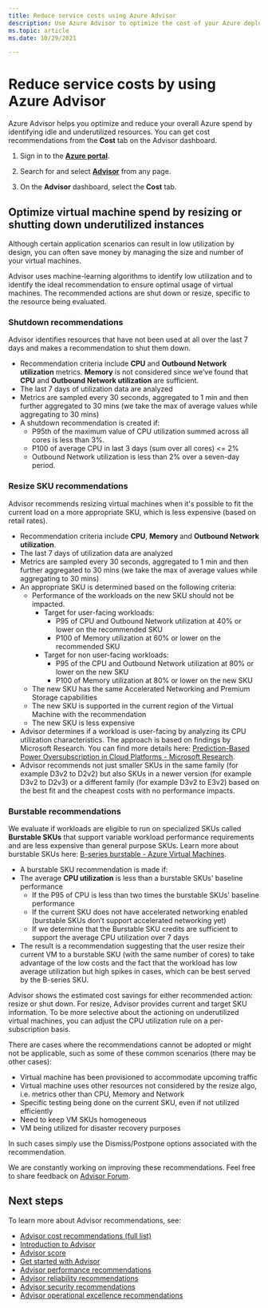 ```yaml
---
title: Reduce service costs using Azure Advisor
description: Use Azure Advisor to optimize the cost of your Azure deployments.
ms.topic: article
ms.date: 10/29/2021

---
```


# Reduce service costs by using Azure Advisor

Azure Advisor helps you optimize and reduce your overall Azure spend by identifying idle and underutilized resources. You can get cost recommendations from the **Cost** tab on the Advisor dashboard.

1. Sign in to the [**Azure portal**](https://portal.azure.com).

1. Search for and select [**Advisor**](https://aka.ms/azureadvisordashboard) from any page.

1. On the **Advisor** dashboard, select the **Cost** tab.

## Optimize virtual machine spend by resizing or shutting down underutilized instances 

Although certain application scenarios can result in low utilization by design, you can often save money by managing the size and number of your virtual machines. 

Advisor uses machine-learning algorithms to identify low utilization and to identify the ideal recommendation to ensure optimal usage of virtual machines. The recommended actions are shut down or resize, specific to the resource being evaluated.

### Shutdown recommendations

Advisor identifies resources that have not been used at all over the last 7 days and makes a recommendation to shut them down. 

-	Recommendation criteria include **CPU** and **Outbound Network utilization** metrics. **Memory** is not considered since we’ve found that **CPU** and **Outbound Network utilization** are sufficient.
- The last 7 days of utilization data are analyzed
- Metrics are sampled every 30 seconds, aggregated to 1 min and then further aggregated to 30 mins (we take the max of average values while aggregating to 30 mins)
- A shutdown recommendation is created if: 
  - P95th of the maximum value of CPU utilization summed across all cores is less than 3%.
  - P100 of average CPU in last 3 days (sum over all cores) <= 2%   
  - Outbound Network utilization is less than 2% over a seven-day period.

### Resize SKU recommendations

Advisor recommends resizing virtual machines when it's possible to fit the current load on a more appropriate SKU, which is less expensive (based on retail rates). 

-	Recommendation criteria include **CPU**, **Memory** and **Outbound Network utilization**. 
- The last 7 days of utilization data are analyzed
- Metrics are sampled every 30 seconds, aggregated to 1 min and then further aggregated to 30 mins (we take the max of average values while aggregating to 30 mins)
- An appropriate SKU is determined based on the following criteria:
  - Performance of the workloads on the new SKU should not be impacted. 
    - Target for user-facing workloads: 
      - P95 of CPU and Outbound Network utilization at 40% or lower on the recommended SKU 
      - P100 of Memory utilization at 60% or lower on the recommended SKU
    - Target for non user-facing workloads: 
      - P95 of the CPU and Outbound Network utilization at 80% or lower on the new SKU
      - P100 of Memory utilization at 80% or lower on the new SKU 
  - The new SKU has the same Accelerated Networking and Premium Storage capabilities 
  - The new SKU is supported in the current region of the Virtual Machine with the recommendation
  - The new SKU is less expensive 
- Advisor determines if a workload is user-facing by analyzing its CPU utilization characteristics. The approach is based on findings by Microsoft Research. You can find more details here: [Prediction-Based Power Oversubscription in Cloud Platforms - Microsoft Research](https://www.microsoft.com/research/publication/prediction-based-power-oversubscription-in-cloud-platforms/).
- Advisor recommends not just smaller SKUs in the same family (for example D3v2 to D2v2) but also SKUs in a newer version (for example D3v2 to D2v3) or a different family (for example D3v2 to E3v2) based on the best fit and the cheapest costs with no performance impacts. 

### Burstable recommendations

We evaluate if workloads are eligible to run on specialized SKUs called **Burstable SKUs** that support variable workload performance requirements and are less expensive than general purpose SKUs. Learn more about burstable SKUs here: [B-series burstable - Azure Virtual Machines](../virtual-machines/sizes-b-series-burstable.md).

- A burstable SKU recommendation is made if:
- The average **CPU utilization** is less than a burstable SKUs' baseline performance
  - If the P95 of CPU is less than two times the burstable SKUs' baseline performance
  - If the current SKU does not have accelerated networking enabled (burstable SKUs don’t support accelerated networking yet)
  - If we determine that the Burstable SKU credits are sufficient to support the average CPU utilization over 7 days
- The result is a recommendation suggesting that the user resize their current VM to a burstable SKU (with the same number of cores) to take advantage of the low costs and the fact that the workload has low average utilization but high spikes in cases, which can be best served by the B-series SKU. 
 
Advisor shows the estimated cost savings for either recommended action: resize or shut down. For resize, Advisor provides current and target SKU information.
To be more selective about the actioning on underutilized virtual machines, you can adjust the CPU utilization rule on a per-subscription basis.

There are cases where the recommendations cannot be adopted or might not be applicable, such as some of these common scenarios (there may be other cases):
- Virtual machine has been provisioned to accommodate upcoming traffic
- Virtual machine uses other resources not considered by the resize algo, i.e. metrics other than CPU, Memory and Network
- Specific testing being done on the current SKU, even if not utilized efficiently
- Need to keep VM SKUs homogeneous 
- VM being utilized for disaster recovery purposes

In such cases simply use the Dismiss/Postpone options associated with the recommendation. 

We are constantly working on improving these recommendations. Feel free to share feedback on [Advisor Forum](https://aka.ms/advisorfeedback).

## Next steps

To learn more about Advisor recommendations, see:
* [Advisor cost recommendations (full list)](advisor-reference-cost-recommendations.md)
* [Introduction to Advisor](advisor-overview.md)
* [Advisor score](azure-advisor-score.md)
* [Get started with Advisor](advisor-get-started.md)
* [Advisor performance recommendations](advisor-reference-performance-recommendations.md)
* [Advisor reliability recommendations](advisor-reference-reliability-recommendations.md)
* [Advisor security recommendations](advisor-security-recommendations.md)
* [Advisor operational excellence recommendations](advisor-reference-operational-excellence-recommendations.md)
